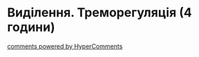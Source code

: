 <div id="hypercomments_widget" class="js-hypercomments-widget invisible"></div>

# Виділення. Треморегуляція (4 години)
 

<div class="js-hypercomments-container">
<a href="http://hypercomments.com" class="hc-link" title="comments widget">comments powered by HyperComments</a>
</div>